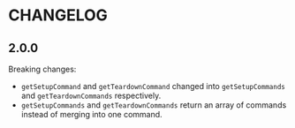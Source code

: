 # CHANGELOG

## 2.0.0

Breaking changes:
  * `getSetupCommand` and `getTeardownCommand` changed into `getSetupCommands` and `getTeardownCommands` respectively.
  * `getSetupCommands` and `getTeardownCommands` return an array of commands instead of merging into one command.
